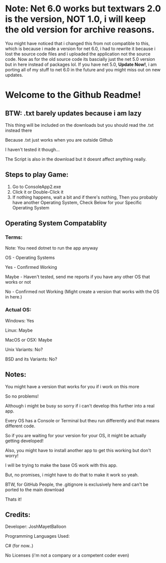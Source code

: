 # Note: Net 6.0 works but textwars 2.0 is the version, NOT 1.0, i will keep the old version for archive reasons.

You might have noticed that i changed this from not compatible to this, which is because i made a version for net 6.0, i had to rewrite it because i lost the source code files and i uploaded the application not the source code. Now as for the old source code its bascially just the net 5.0 version but in here instead of packages lol. If you have net 5.0, **Update Now!**, i am porting all of my stuff to net 6.0 in the future and you might miss out on new updates.

# Welcome to the Github Readme!
## BTW: .txt barely updates because i am lazy 

This thing will be included on the downloads but you should read the .txt instead there

Because .txt just works when you are outside Github

I haven't tested it though...

The Script is also in the download but it doesnt affect anything really.


## Steps to play Game:
1. Go to ConsoleApp2.exe
2. Click it or Double-Click it
3. If nothing happens, wait a bit and if there's nothing,
Then you probably have another Operating System, 
Check Below for your Specific Operating System

## Operating System Compatablity

### Terms:

Note: You need dotnet to run the app anyway

OS - Operating Systems

Yes - Confirmed Working

Maybe - Haven't tested, send me reports if you have any other OS that works or not

No - Confirmed not Working (Might create a version that works with the OS in here.)

### Actual OS:
Windows: Yes

Linux: Maybe

MacOS or OSX: Maybe

Unix Variants: No?

BSD and its Variants: No?

## Notes:

You might have a version that works for you if i work on this more

So no problems!

Although i might be busy so sorry if i can't develop this further into a real app.

Every OS has a Console or Terminal but theu run differently and that means different code.

So if you are waiting for your version for your OS, it might be actually getting developed!

Also, you might have to install another app to get this working but don't worry!

I will be trying to make the base OS work with this app. 

But, no promises, i might have to do that to make it work so yeah.

BTW, for GitHub People, the .gitignore is exclusively here and can't be ported to the main download

Thats it!

## Credits:

Developer: JoshMayetBalloon 

Programming Languages Used:

C# (for now..)

No Licenses (i'm not a company or a competent coder even)
